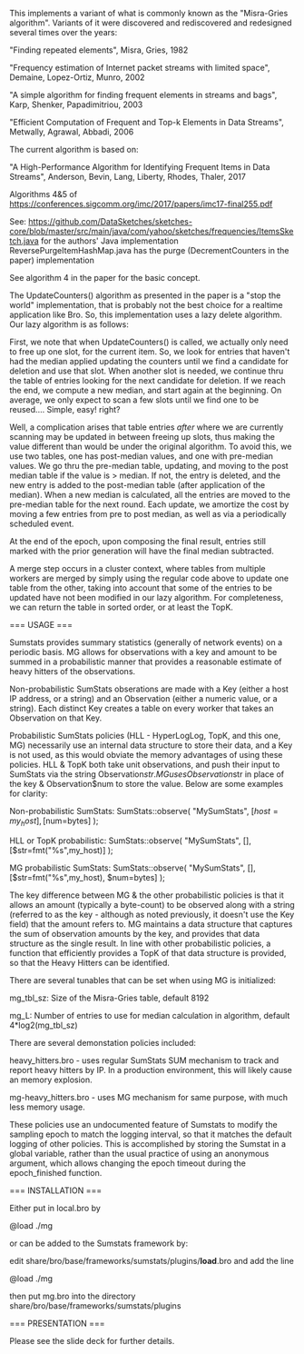 This implements a variant of what is commonly known as the "Misra-Gries algorithm".
 Variants of it were discovered and rediscovered and redesigned several times over the years:

  "Finding repeated elements", Misra, Gries, 1982
  
  "Frequency estimation of Internet packet streams with limited space", Demaine, Lopez-Ortiz, Munro, 2002
  
  "A simple algorithm for finding frequent elements in streams and bags", Karp, Shenker, Papadimitriou, 2003
  
  "Efficient Computation of Frequent and Top-k Elements in Data Streams", Metwally, Agrawal, Abbadi, 2006

The current algorithm is based on:

  "A High-Performance Algorithm for Identifying Frequent Items in Data Streams",  Anderson, Bevin, Lang, Liberty, Rhodes, Thaler, 2017

Algorithms 4&5 of https://conferences.sigcomm.org/imc/2017/papers/imc17-final255.pdf

 See: https://github.com/DataSketches/sketches-core/blob/master/src/main/java/com/yahoo/sketches/frequencies/ItemsSketch.java
  for the authors' Java implementation
  ReversePurgeItemHashMap.java has the purge (DecrementCounters in the paper) implementation

See algorithm 4 in the paper for the basic concept.

 The UpdateCounters() algorithm as presented in the paper is a "stop the world" implementation, that
 is probably not the best choice for a realtime application like Bro.  So, this implementation uses
 a lazy delete algorithm.  Our lazy algorithm is as follows:

 First, we note that when UpdateCounters() is called, we actually only need to free up one slot,
  for the current item.
 So, we look for entries that haven't had the median applied updating the counters until we find a
  candidate for deletion and use that slot.  When another slot is needed, we continue thru the
  table of entries looking for the next candidate for deletion.  If we reach the end, we compute
  a new median, and start again at the beginning.  On average, we only expect to scan a few slots
  until we find one to be reused....  Simple, easy!  right?

 Well, a complication arises that table entries *after* where we are currently scanning may
  be updated in between freeing up slots, thus making the value different than would be under
  the original algorithm.  To avoid this, we use two tables, one has post-median values,
  and one with pre-median values.  We go thru the pre-median table, updating, and moving to
  the post median table if the value is > median.  If not, the entry is deleted, and the
  new entry is added to the post-median table (after application of the median).  When a
  new median is calculated, all the entries are moved to the pre-median table for the
  next round.  Each update, we amortize the cost by moving a few entries from pre to
  post median, as well as via a periodically scheduled event.

  At the end of the epoch, upon composing the final result, entries still marked with the
  prior generation will have the final median subtracted.

 A merge step occurs in a cluster context, where tables from multiple workers are merged by
  simply using the regular code above to update one table from the other, taking into account
  that some of the entries to be updated have not been modified in our lazy algorithm.
  For completeness, we can return the table in sorted order, or at least the TopK.


=== USAGE ===

Sumstats provides summary statistics (generally of network events) on a periodic basis.  MG allows for observations with a key and amount to be summed in a probabilistic manner that provides a reasonable estimate of heavy hitters of the observations.

Non-probabilistic SumStats obserations are made with a Key (either a host IP address, or a string) and an Observation (either a numeric value, or a string).  Each distinct Key creates a table on every worker that takes an Observation on that Key.

Probabilistic SumStats policies (HLL - HyperLogLog, TopK, and this one, MG) necessarily use an internal data structure to store their data, and a Key is not used, as this would obviate the memory advantages of using these policies.  HLL & TopK both take unit observations, and push their input to SumStats via the string Observation$str. MG uses Observation$str in place of the key & Observation$num to store the value.  Below are some examples for clarity:

Non-probabilistic SumStats:
SumStats::observe( "MySumStats", [$host=my_host], [$num=bytes] );

HLL or TopK probabilistic:
SumStats::observe( "MySumStats", [], [$str=fmt("%s",my_host)] );

MG probabilistic SumStats:
SumStats::observe( "MySumStats", [], [$str=fmt("%s",my_host), $num=bytes] );


The key difference between MG & the other probabilistic policies is that it allows an amount (typically a byte-count) to be observed along with a string (referred to as the key - although as noted previously, it doesn't use the Key field) that the amount refers to.  MG maintains a data structure that captures the sum of observation amounts by the key, and provides that data structure as the single result.  In line with other probabilistic policies, a function that efficiently provides a TopK of that data structure is provided, so that the Heavy Hitters can be identified.

There are several tunables that can be set when using MG is initialized:

mg_tbl_sz: Size of the Misra-Gries table, default 8192

mg_L: Number of entries to use for median calculation in algorithm, default 4*log2(mg_tbl_sz)


There are several demonstation policies included:

heavy_hitters.bro - uses regular SumStats SUM mechanism to track and report heavy hitters by IP.  In a production environment, this will likely cause an memory explosion.

mg-heavy_hitters.bro - uses MG mechanism for same purpose, with much less memory usage.



These policies use an undocumented feature of Sumstats to modify the sampling epoch to match the logging interval, so that it matches the default logging of other policies.  This is accomplished by storing the Sumstat in a global variable, rather than the usual practice of using an anonymous argument, which allows changing the epoch timeout during the epoch_finished function.

=== INSTALLATION ===

Either put in local.bro by

@load ./mg

or can be added to the Sumstats framework by:

edit share/bro/base/frameworks/sumstats/plugins/__load__.bro
and add the line

@load ./mg

then put mg.bro into the directory share/bro/base/frameworks/sumstats/plugins


=== PRESENTATION ===

Please see the slide deck for further details.
